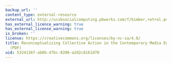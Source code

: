 ```yaml
---
backup_url: ''
content_type: external-resource
external_url: http://ucsbsocialcomputing.pbworks.com/f/bimber,+et+al.pdf
has_external_licence_warning: true
has_external_license_warning: true
is_broken: ''
license: https://creativecommons.org/licenses/by-nc-sa/4.0/
title: Reconceptualizing Collective Action in the Contemporary Media Environment."
  (PDF)
uid: 5324136f-ab0b-47bc-8206-a2d2c8161d70
---
```

